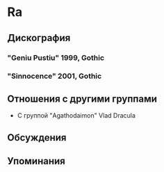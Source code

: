 # Ra



## Дискография

### "Geniu Pustiu" 1999, Gothic



### "Sinnocence" 2001, Gothic




## Отношения с другими группами

* C группой "Agathodaimon" Vlad Dracula

## Обсуждения


## Упоминания

